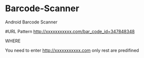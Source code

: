 # Barcode-Scanner
Android Barcode Scanner

#URL Pattern
http://xxxxxxxxxxx.com/bar_code_id=347848348

WHERE 

You need to enter http://xxxxxxxxxxx.com only rest are predifined
